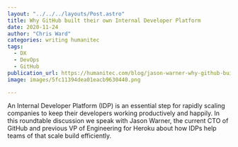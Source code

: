 ```yaml
---
layout: "../../../layouts/Post.astro"
title: Why GitHub built their own Internal Developer Platform
date: 2020-11-24
author: "Chris Ward"
categories: writing humanitec
tags: 
  - DX
  - DevOps
  - GitHub
publication_url: https://humanitec.com/blog/jason-warner-why-github-built-their-own-internal-developer-platform
image: images/5fc11394dea01eacb9630440.png

---
```


An Internal Developer Platform (IDP) is an essential step for rapidly scaling companies to keep their developers working productively and happily. In this roundtable discussion we speak with Jason Warner, the current CTO of GitHub and previous VP of Engineering for Heroku about how IDPs help teams of that scale build efficiently.